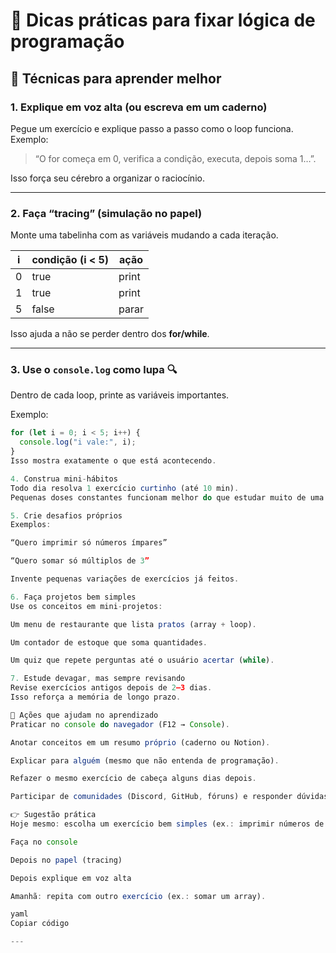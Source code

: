 # 🔑 Dicas práticas para fixar lógica de programação

## 🧠 Técnicas para aprender melhor

### 1. Explique em voz alta (ou escreva em um caderno)
Pegue um exercício e explique passo a passo como o loop funciona.  
Exemplo:  
> “O for começa em 0, verifica a condição, executa, depois soma 1…”.  

Isso força seu cérebro a organizar o raciocínio.

---

### 2. Faça “tracing” (simulação no papel)
Monte uma tabelinha com as variáveis mudando a cada iteração.  

| i | condição (i < 5) | ação   |
|---|------------------|--------|
| 0 | true             | print  |
| 1 | true             | print  |
| 5 | false            | parar  |

Isso ajuda a não se perder dentro dos **for/while**.

---

### 3. Use o `console.log` como lupa 🔍
Dentro de cada loop, printe as variáveis importantes.  

Exemplo:

```js
for (let i = 0; i < 5; i++) {
  console.log("i vale:", i);
}
Isso mostra exatamente o que está acontecendo.

4. Construa mini-hábitos
Todo dia resolva 1 exercício curtinho (até 10 min).
Pequenas doses constantes funcionam melhor do que estudar muito de uma vez e parar.

5. Crie desafios próprios
Exemplos:

“Quero imprimir só números ímpares”

“Quero somar só múltiplos de 3”

Invente pequenas variações de exercícios já feitos.

6. Faça projetos bem simples
Use os conceitos em mini-projetos:

Um menu de restaurante que lista pratos (array + loop).

Um contador de estoque que soma quantidades.

Um quiz que repete perguntas até o usuário acertar (while).

7. Estude devagar, mas sempre revisando
Revise exercícios antigos depois de 2–3 dias.
Isso reforça a memória de longo prazo.

🎯 Ações que ajudam no aprendizado
Praticar no console do navegador (F12 → Console).

Anotar conceitos em um resumo próprio (caderno ou Notion).

Explicar para alguém (mesmo que não entenda de programação).

Refazer o mesmo exercício de cabeça alguns dias depois.

Participar de comunidades (Discord, GitHub, fóruns) e responder dúvidas simples de outros.

👉 Sugestão prática
Hoje mesmo: escolha um exercício bem simples (ex.: imprimir números de 1 a 5).

Faça no console

Depois no papel (tracing)

Depois explique em voz alta

Amanhã: repita com outro exercício (ex.: somar um array).

yaml
Copiar código

---

